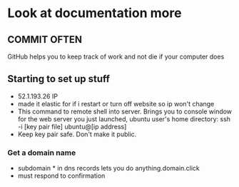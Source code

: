 # Look at documentation more
## COMMIT OFTEN
GitHub helps you to keep track of work and not die if your computer does

## Starting to set up stuff
- 52.1.193.26 IP
- made it elastic for if i restart or turn off website so ip won't change
- This command to remote shell into server. Brings you to console window for the web server you just launched, ubuntu user's home directory: ssh -i [key pair file] ubuntu@[ip address]
- Keep key pair safe. Don't make it public. 

### Get a domain name
- subdomain * in dns records lets you do anything.domain.click
- must respond to confirmation


